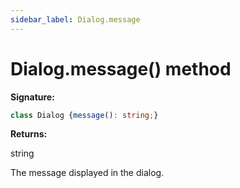 ```yaml
---
sidebar_label: Dialog.message
---
```

# Dialog.message() method

**Signature:**

```typescript
class Dialog {message(): string;}
```
**Returns:**

string

The message displayed in the dialog.

